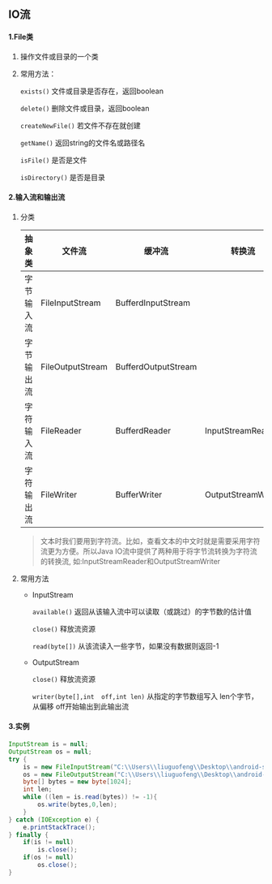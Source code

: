 ## IO流

#### 1.File类

1. 操作文件或目录的一个类

2. 常用方法：

   `exists()`						        文件或目录是否存在，返回boolean

   `delete()`						        删除文件或目录，返回boolean

   `createNewFile()`				 若文件不存在就创建

   `getName()`					         返回string的文件名或路径名

   `isFile()`						       是否是文件

   `isDirectory()`					 是否是目录

#### 2.输入流和输出流

1. 分类

   | 抽象类     | 文件流           | 缓冲流              | 转换流             |
   | ---------- | ---------------- | ------------------- | ------------------ |
   | 字节输入流 | FileInputStream  | BufferdInputStream  |                    |
   | 字节输出流 | FileOutputStream | BufferdOutputStream |                    |
   | 字符输入流 | FileReader       | BufferdReader       | InputStreamReader  |
   | 字符输出流 | FileWriter       | BufferWriter        | OutputStreamWriter |

   > 文本时我们要用到字符流。比如，查看文本的中文时就是需要采用字符流更为方便。所以Java IO流中提供了两种用于将字节流转换为字符流的转换流, 如:InputStreamReader和OutputStreamWriter					



2. 常用方法

   - InputStream

     `available()`				                                返回从该输入流中可以读取（或跳过）的字节数的估计值

     `close()`					                                    释放流资源

     `read(byte[])`				                              从该流读入一些字节，如果没有数据则返回-1

   

   - OutputStream

     `close()`					                                  释放流资源

     `writer(byte[],int  off,int len)`	从指定的字节数组写入 len个字节，从偏移 off开始输出到此输出流



#### 3.实例

```java
InputStream is = null;
OutputStream os = null;
try {
    is = new FileInputStream("C:\\Users\\liuguofeng\\Desktop\\android-sdk.rar");
    os = new FileOutputStream("C:\\Users\\liuguofeng\\Desktop\\android-sdk2.rar");
    byte[] bytes = new byte[1024];
    int len;
    while ((len = is.read(bytes)) != -1){
        os.write(bytes,0,len);
    }
} catch (IOException e) {
    e.printStackTrace();
} finally {
    if(is != null)
        is.close();
    if(os != null)
        os.close();
}
```

